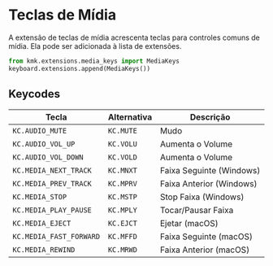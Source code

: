 # Teclas de Mídia

A extensão de teclas de mídia acrescenta teclas para controles comuns de
mídia. Ela pode ser adicionada à lista de extensões.

```python
from kmk.extensions.media_keys import MediaKeys
keyboard.extensions.append(MediaKeys())
```

 ## Keycodes

| Tecla                   | Alternativa | Descrição                |
|-------------------------|-------------|--------------------------|
| `KC.AUDIO_MUTE`         | `KC.MUTE`   | Mudo                     |
| `KC.AUDIO_VOL_UP`       | `KC.VOLU`   | Aumenta o Volume         |
| `KC.AUDIO_VOL_DOWN`     | `KC.VOLD`   | Aumenta o Volume         |
| `KC.MEDIA_NEXT_TRACK`   | `KC.MNXT`   | Faixa Seguinte (Windows) |
| `KC.MEDIA_PREV_TRACK`   | `KC.MPRV`   | Faixa Anterior (Windows) |
| `KC.MEDIA_STOP`         | `KC.MSTP`   | Stop Faixa (Windows)     |
| `KC.MEDIA_PLAY_PAUSE`   | `KC.MPLY`   | Tocar/Pausar Faixa       |
| `KC.MEDIA_EJECT`        | `KC.EJCT`   | Ejetar (macOS)           |
| `KC.MEDIA_FAST_FORWARD` | `KC.MFFD`   | Faixa Seguinte (macOS)   |
| `KC.MEDIA_REWIND`       | `KC.MRWD`   | Faixa Anterior (macOS)   |
